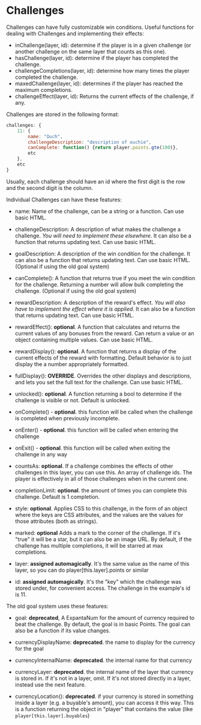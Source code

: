 # Challenges

Challenges can have fully customizable win conditions. Useful functions for dealing with Challenges and implementing their effects:

- inChallenge(layer, id): determine if the player is in a given challenge (or another challenge on the same layer that counts as this one).
- hasChallenge(layer, id): determine if the player has completed the challenge.
- challengeCompletions(layer, id): determine how many times the player completed the challenge.
- maxedChallenge(layer, id): determines if the player has reached the maximum completions.
- challengeEffect(layer, id): Returns the current effects of the challenge, if any.

Challenges are stored in the following format:

```js
challenges: {
    11: {
        name: "Ouch",
        challengeDescription: "description of ouchie",
        canComplete: function() {return player.points.gte(100)},
        etc
    },
    etc
}
```

Usually, each challenge should have an id where the first digit is the row and the second digit is the column.

Individual Challenges can have these features:

- name: Name of the challenge, can be a string or a function. Can use basic HTML.

- challengeDescription: A description of what makes the challenge a challenge. *You will need to implement these elsewhere.* It can also be a function that returns updating text. Can use basic HTML.

- goalDescription: A description of the win condition for the challenge. It can also be a function that returns updating text.
    Can use basic HTML. (Optional if using the old goal system)

- canComplete(): A function that returns true if you meet the win condition for the challenge. Returning a number will allow bulk completing the challenge.
    (Optional if using the old goal system)

- rewardDescription: A description of the reward's effect. *You will also have to implement the effect where it is applied.* It can also be a function that returns updating text. Can use basic HTML.

- rewardEffect(): **optional**. A function that calculates and returns the current values of any bonuses from the reward. Can return a value or an object containing multiple values. Can use basic HTML.

- rewardDisplay(): **optional**. A function that returns a display of the current effects of the reward with formatting. Default behavior is to just display the a number appropriately formatted.

- fullDisplay(): **OVERRIDE**. Overrides the other displays and descriptions, and lets you set the full text for the challenge. Can use basic HTML.

- unlocked(): **optional**. A function returning a bool to determine if the challenge is visible or not. Default is unlocked.

- onComplete() - **optional**. this function will be called when the challenge is completed when previously incomplete.

- onEnter() - **optional**. this function will be called when entering the challenge

- onExit() - **optional**. this function will be called when exiting the challenge in any way

- countsAs: **optional**. If a challenge combines the effects of other challenges in this layer, you can use this. An array of challenge ids. The player is effectively in all of those challenges when in the current one.

- completionLimit: **optional**. the amount of times you can complete this challenge. Default is 1 completion.

- style: **optional**. Applies CSS to this challenge, in the form of an object where the keys are CSS attributes, and the values are the values for those attributes (both as strings).

- marked: **optional** Adds a mark to the corner of the challenge. If it's "true" it will be a star, but it can also be an image URL. By default, if the challenge has multiple completions, it will be starred at max completions.

- layer: **assigned automagically**. It's the same value as the name of this layer, so you can do player[this.layer].points or similar

- id: **assigned automagically**. It's the "key" which the challenge was stored under, for convenient access. The challenge in the example's id is 11.



The old goal system uses these features:

- goal: **deprecated**, A ExpantaNum for the amount of currency required to beat the challenge. By default, the goal is in basic Points. The goal can also be a function if its value changes.

- currencyDisplayName: **deprecated**. the name to display for the currency for the goal

- currencyInternalName: **deprecated**. the internal name for that currency

- currencyLayer: **deprecated**. the internal name of the layer that currency is stored in. If it's not in a layer, omit. If it's not stored directly in a layer, instead use the next feature.

- currencyLocation(): **deprecated**. if your currency is stored in something inside a layer (e.g. a buyable's amount), you can access it this way. This is a function returning the object in "player" that contains the value (like `player[this.layer].buyables`)

